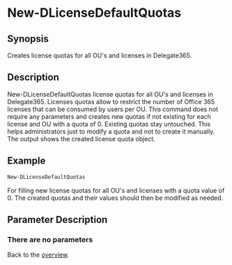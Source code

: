 # New-DLicenseDefaultQuotas

## Synopsis
Creates license quotas for all OU's and licenses in Delegate365.

## Description
New-DLicenseDefaultQuotas license quotas for all OU's and licenses in Delegate365.
Licenses quotas allow to restrict the number of Office 365 licenses that can be consumed by users per OU. 
This command does not require any parameters and creates new quotas if not existing for each license and OU with a quota of 0.
Existing quotas stay untouched. This helps administrators just to modify a quota and not to create it manually.
The output shows the created license quota object.

## Example
```powershell
New-DLicenseDefaultQuotas
```
For filling new license quotas for all OU's and licenses with a quota value of 0.
The created quotas and their values should then be modified as needed.

## Parameter Description
### There are no parameters

Back to the [overview](https://github.com/delegate365/PowerShell).
